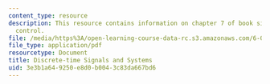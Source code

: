 ```yaml
---
content_type: resource
description: This resource contains information on chapter 7 of book signals and systems;
  control.
file: /media/https%3A/open-learning-course-data-rc.s3.amazonaws.com/6-003-signals-and-systems-fall-2011/3e3b1a649250e8d0b0043c83da667bd6_MIT6_003F11_chap7.pdf
file_type: application/pdf
resourcetype: Document
title: Discrete-time Signals and Systems
uid: 3e3b1a64-9250-e8d0-b004-3c83da667bd6
---
```

